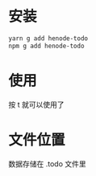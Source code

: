 # 安装

```bash
yarn g add henode-todo
npm g add henode-todo
```

# 使用

按 t 就可以使用了

# 文件位置

数据存储在 .todo 文件里
